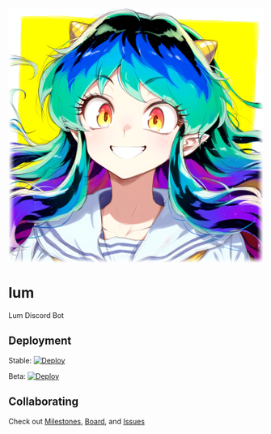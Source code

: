 <p align="center">
  <img src="https://raw.githubusercontent.com/Kitt3120/lum/main/.github/assets/portrait.png" width="512">
</p>

# lum

Lum Discord Bot

## Deployment

Stable: [![Deploy](https://github.com/Kitt3120/lum/actions/workflows/deploy_release.yml/badge.svg)](https://github.com/Kitt3120/lum/actions/workflows/deploy_release.yml)

Beta: [![Deploy](https://github.com/Kitt3120/lum/actions/workflows/deploy_prerelease.yml/badge.svg)](https://github.com/Kitt3120/lum/actions/workflows/deploy_prerelease.yml)

## Collaborating

Check out [Milestones](https://github.com/Kitt3120/lum/milestones), [Board](https://github.com/users/Kitt3120/projects/3), and [Issues](https://github.com/Kitt3120/lum/issues)
